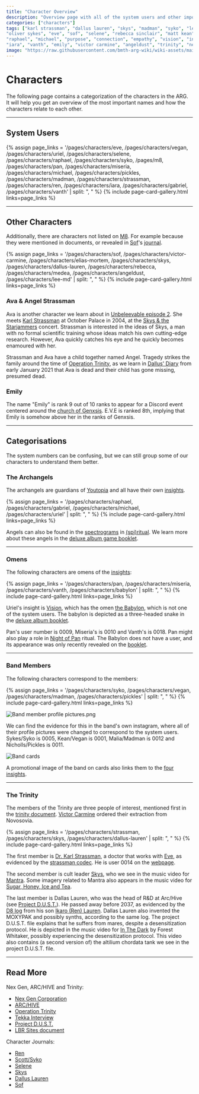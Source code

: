 ```yaml
---
title: "Character Overview"
description: "Overview page with all of the system users and other important characters."
categories: ["characters"]
tags: ["karl strassman", "dallus lauren", "skys", "madman", "syko", "lee malia", "vegan", "matt nichols", "pickles", 
"oliver sykes", "eve", "sof", "selene", "rebecca sinclair", "matt kean", "uriel", "archangels", "omens", "gabriel", 
"raphael", "michael", "purpose", "connection", "empathy", "vision", "insights", "nex gen", "m8", "ikaro lauren", "ren", 
"iara", "vanth", "emily", "victor carmine", "angeldust", "trinity", "nex gen employees", "arc/hive"]
image: "https://raw.githubusercontent.com/bmth-arg-wiki/wiki-assets/main/characters/characters-300x300.jpg"
---
```


# Characters

The following page contains a categorization of the characters in the ARG. It will help you get an overview of the most 
important names and how the characters relate to each other.

***

## System Users

{% assign page_links = '/pages/characters/eve, /pages/characters/vegan, /pages/characters/uriel, /pages/characters/selene, /pages/characters/raphael, /pages/characters/syko, /pages/m8, /pages/characters/pan, /pages/characters/miseria, /pages/characters/michael, /pages/characters/pickles, /pages/characters/madman, /pages/characters/strassman, /pages/characters/ren, /pages/characters/iara, /pages/characters/gabriel, /pages/characters/vanth' | split: ", " %}
{% include page-card-gallery.html links=page_links %}

***

## Other Characters

Additionally, there are characters not listed on [M8](../m8). For example because they were 
mentioned in documents, or revealed in [Sof](sof)'s [journal](../website/journal.md).

{% assign page_links = '/pages/characters/sof, /pages/characters/victor-carmine, /pages/characters/elias-mortem, /pages/characters/skys, /pages/characters/dallus-lauren, /pages/characters/rebecca, /pages/characters/medea, /pages/characters/angeldust, /pages/characters/lee-md' | split: ", " %}
{% include page-card-gallery.html links=page_links %}

### Ava & Angel Strassman

Ava is another character we learn about in [Unbeleevable episode 2](../for-sof/unbeleevable2). She meets 
[Karl Strassman](strassman) at October Palace in 2004, at the [Skys & the Starjammers](../for-sof/skystarjammers) 
concert. Strassman is interested in the ideas of Skys, a man with no formal scientific training whose ideas match his 
own cutting-edge research. However, Ava quickly catches his eye and he quickly becomes enamoured with her. 

Strassman and Ava have a child together named Angel. Tragedy strikes the family around the time of [Operation Trinity](../for-sof/trinity_document), 
as we learn in [Dallus' Diary](../for-sof/dallus-diary) from early January 2021 that Ava is dead and their child 
has gone missing, presumed dead.

### Emily

The name "Emily" is rank 9 out of 10 ranks to appear for a Discord event centered around the 
[church of Genxsis](../lore/church). E.V.E is ranked 8th, implying that Emily is somehow above her in the ranks of Genxsis.

***

## Categorisations

The system numbers can be confusing, but we can still group some of our 
characters to understand them better.

### The Archangels

The archangels are guardians of [Youtopia](../lore/youtopia) and all have their own [insights](../lore/insights).

{% assign page_links = '/pages/characters/raphael, /pages/characters/gabriel, /pages/characters/michael, /pages/characters/uriel' | split: ", " %}
{% include page-card-gallery.html links=page_links %}

Angels can also be found in the [spectrograms](../music/spectrograms) in
[(spi)ritual](../music/song-spiritual). We learn more about these angels in the [deluxe album game booklet](../lore/booklet).

***

### Omens

The following characters are omens of the [insights](../lore/insights):

{% assign page_links = '/pages/characters/pan, /pages/characters/miseria, /pages/characters/vanth, /pages/characters/babylon' | split: ", " %}
{% include page-card-gallery.html links=page_links %}

Uriel's insight is [Vision](../lore/insight4-vision), which has the omen [the Babylon](babylon), which is not one of the 
system users. The babylon is depicted as a three-headed snake in the [deluxe album booklet](../lore/booklet).

Pan's user number is 0009, Miseria's is 0010 and Vanth's is 0018. Pan might also 
play a role in [Night of Pan](../lore/night-of-pan) ritual. The Babylon does not have a user, and its appearance was only recently revealed on the [booklet](../lore/booklet).

***

### Band Members

The following characters correspond to the members:

{% assign page_links = '/pages/characters/syko, /pages/characters/vegan, /pages/characters/madman, /pages/characters/pickles' | split: ", " %}
{% include page-card-gallery.html links=page_links %}

![Band member profile pictures.png](https://raw.githubusercontent.com/bmth-arg-wiki/wiki-assets/main/socials/band_member_profiles.png)

We can find the evidence for this in the band's own instagram, where all of their profile pictures were changed to 
correspond to the system users. Sykes/Syko is 0005, Kean/Vegan is 0001, Malia/Madman is 0012 and Nicholls/Pickles is 0011.

![Band cards](https://raw.githubusercontent.com/bmth-arg-wiki/wiki-assets/main/characters/band-cards.png)

A promotional image of the band on cards also links them to the [four insights](../lore/insights).

***

### The Trinity

The members of the Trinity are three people of interest, mentioned first in the [trinity document](../for-sof/trinity_document). 
[Victor Carmine](victor-carmine) ordered their extraction from Novosovia.

{% assign page_links = '/pages/characters/strassman, /pages/characters/skys, /pages/characters/dallus-lauren' | split: ", " %}
{% include page-card-gallery.html links=page_links %}

The first member is [Dr. Karl Strassman](strassman), a doctor that works with [Eve](eve), as 
evidenced by the [strassman codec](../for-sof/strassmancodec). He is user 0014 on the [webpage](../website/website).

The second member is cult leader [Skys](skys), who we see in the music video for [Mantra](../music/amo-mantra). Some 
imagery related to Mantra also appears in the music video for [Sugar, Honey, Ice and Tea](../music/amo-shit).

The last member is Dallas Lauren, who was the head of R&D at Arc/Hive (see [Project D.U.S.T.](../for-sof/project_dust)). 
He passed away before 2037, as evidenced by the [D8 log](../for-sof/lauren_d8_log) from his son 
[Ikaro (Ren) Lauren](ren). Dallas Lauren also invented the MOXYPAK and possibly synths, according to the 
same log. The project D.U.S.T. file explains that he suffers from mares, despite a desensitization protocol. 
He is depicted in the music video for [In The Dark](../music/amo-in-the-dark) by Forest Whitaker, possibly 
experiencing the desensitization protocol. This video also contains (a second version of) the altilium chordata 
tank we see in the project D.U.S.T. file.

***

## Read More

Nex Gen, ARC/HIVE and Trinity:

- [Nex Gen Corporation](../lore/nex-gen-corporation)
- [ARC/HIVE](../lore/archive)
- [Operation Trinity](../for-sof/trinity_document)
- [Tekka Interview](../for-sof/tekka_interview)
- [Project D.U.S.T.](../for-sof/project_dust)
- [LBR Sites document](../for-sof/lbr_sites)
 
Character Journals:

- [Ren](../for-sof/lauren_d8_log)
- [Scott/Syko](../for-sof/scott_personal_journal)
- [Selene](../for-sof/selene_personal_journal)
- [Skys](../for-sof/skys-diary)
- [Dallus Lauren](../for-sof/dallus-diary)
- [Sof](../website/journal.md)
